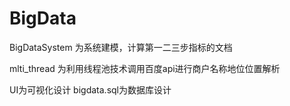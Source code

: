# BigData
BigDataSystem 为系统建模，计算第一二三步指标的文档
<p>mlti_thread 为利用线程池技术调用百度api进行商户名称地位位置解析</p>
UI为可视化设计
bigdata.sql为数据库设计
